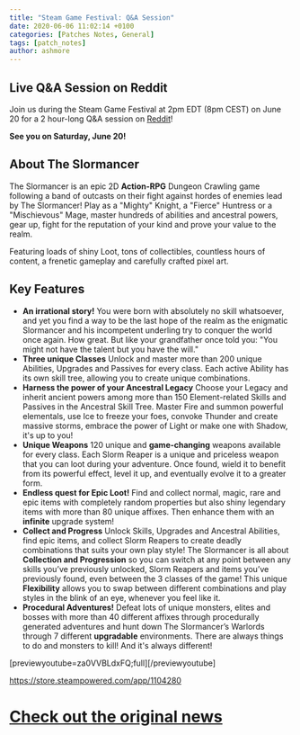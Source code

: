 ```yaml
---
title: "Steam Game Festival: Q&A Session"
date: 2020-06-06 11:02:14 +0100
categories: [Patches Notes, General]
tags: [patch_notes]
author: ashmore
---
```

**Live Q&A Session on Reddit**
------------------------------

  
Join us during the Steam Game Festival at 2pm EDT (8pm CEST) on June 20 for a 2 hour-long Q&A session on [Reddit](https://www.reddit.com/r/Slormancer/)!  
  
**See you on Saturday, June 20!**  
  
  
**About The Slormancer**
------------------------

  
The Slormancer is an epic 2D **Action-RPG** Dungeon Crawling game following a band of outcasts on their fight against hordes of enemies lead by The Slormancer! Play as a "Mighty" Knight, a "Fierce" Huntress or a "Mischievous" Mage, master hundreds of abilities and ancestral powers, gear up, fight for the reputation of your kind and prove your value to the realm.  
  
Featuring loads of shiny Loot, tons of collectibles, countless hours of content, a frenetic gameplay and carefully crafted pixel art.  
  
  
**Key Features**
----------------

  
* **An irrational story!**
You were born with absolutely no skill whatsoever, and yet you find a way to be the last hope of the realm as the enigmatic Slormancer and his incompetent underling try to conquer the world once again. How great. But like your grandfather once told you: "You might not have the talent but you have the will."
* **Three unique Classes**
Unlock and master more than 200 unique Abilities, Upgrades and Passives for every class. Each active Ability has its own skill tree, allowing you to create unique combinations.
* **Harness the power of your Ancestral Legacy**
Choose your Legacy and inherit ancient powers among more than 150 Element-related Skills and Passives in the Ancestral Skill Tree.
Master Fire and summon powerful elementals, use Ice to freeze your foes, convoke Thunder and create massive storms, embrace the power of Light or make one with Shadow, it's up to you!
* **Unique Weapons**
120 unique and **game-changing** weapons available for every class. Each Slorm Reaper is a unique and priceless weapon that you can loot during your adventure. Once found, wield it to benefit from its powerful effect, level it up, and eventually evolve it to a greater form.
* **Endless quest for Epic Loot!**
Find and collect normal, magic, rare and epic items with completely random properties but also shiny legendary items with more than 80 unique affixes.
Then enhance them with an **infinite** upgrade system!
* **Collect and Progress**
Unlock Skills, Upgrades and Ancestral Abilities, find epic items, and collect Slorm Reapers to create deadly combinations that suits your own play style!
The Slormancer is all about **Collection and Progression** so you can switch at any point between any skills you’ve previously unlocked, Slorm Reapers and items you’ve previously found, even between the 3 classes of the game! This unique **Flexibility** allows you to swap between different combinations and play styles in the blink of an eye, whenever you feel like it.
* **Procedural Adventures!**
Defeat lots of unique monsters, elites and bosses with more than 40 different affixes through procedurally generated adventures and hunt down The Slormancer’s Warlords through 7 different **upgradable** environments. There are always things to do and monsters to kill! And it's always different!
  
  
[previewyoutube=za0VVBLdxFQ;full][/previewyoutube]  
  
  
  
<https://store.steampowered.com/app/1104280>  
  


# <a href="https://steamstore-a.akamaihd.net/news/externalpost/steam_community_announcements/3157533729858857159" target="_blank">Check out the original news</a>